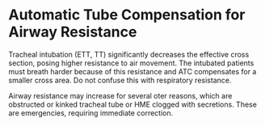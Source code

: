 # Automatic Tube Compensation for Airway Resistance
Tracheal intubation (ETT, TT) significantly decreases the effective cross section, posing higher resistance to air movement.
The intubated patients must breath harder because of this resistance and ATC compensates for a smaller cross area.
Do not confuse this with respiratory resistance.

Airway resistance may increase for several oter reasons, which are obstructed or kinked tracheal tube or HME clogged with secretions.
These are emergencies, requiring immediate correction.
